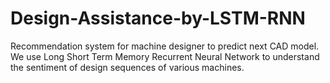 # Design-Assistance-by-LSTM-RNN
Recommendation system for machine designer to predict next CAD model. We use Long Short Term Memory Recurrent Neural Network to understand the sentiment of design sequences of various machines. 
